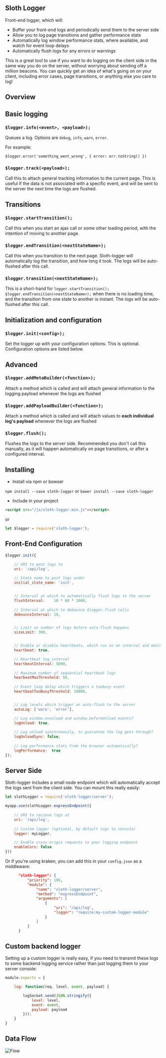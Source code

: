 Sloth Logger
------------

Front-end logger, which will:

- Buffer your front-end logs and periodically send them to the server side
- Allow you to log page transitions and gather performance stats
- Automatically log window performance stats, where available, and watch for event loop delays
- Automatically flush logs for any errors or warnings

This is a great tool to use if you want to do logging on the client side in the same way you do on the server, without worrying about sending off a million beacons. You can quickly get an idea of what's going on on your client, including error cases, page transitions, or anything else you care to log!

Overview
---------


## Basic logging

### `$logger.info(<event>, <payload>);`

Queues a log. Options are `debug`, `info`, `warn`, `error`.

For example:

`$logger.error('something_went_wrong', { error: err.toString() })`

### `$logger.track(<payload>);`

Call this to attach general tracking information to the current page. This is useful if the data is not associated with a specific event, and will be sent to the server the next time the logs are flushed.


## Transitions

### `$logger.startTransition();`

Call this when you start an ajax call or some other loading period, with the intention of moving to another page.

### `$logger.endTransition(<nextStateName>);`

Call this when you transition to the next page. Sloth-logger will automatically log the transition, and how long it took. The logs will be auto-flushed after this call.

### `$logger.transition(<nextStateName>);`

This is a short-hand for `logger.startTransition(); $logger.endTransition(<nextStateName>);` when there is no loading time, and the transition from one state to another is instant. The logs will be auto-flushed after this call.


## Initialization and configuration

### `$logger.init(<config>);`

Set the logger up with your configuration options. This is optional. Configuration options are listed below.


## Advanced

### `$logger.addMetaBuilder(<function>);`

Attach a method which is called and will attach general information to the logging payload whenever the logs are flushed

### `$logger.addPayloadBuilder(<function>);`

Attach a method which is called and will attach values to **each individual log's payload** whenever the logs are flushed

### `$logger.flush();`

Flushes the logs to the server side. Recommended you don't call this manually, as it will happen automatically on page transitions, or after a configured interval.


Installing
----------

- Install via npm or bowser

`npm install --save sloth-logger` or `bower install --save sloth-logger`

- Include in your project

```html
<script src="/js/sloth-logger.min.js"></script>
```

or

```javascript
let $logger = require('sloth-logger');
```


Front-End Configuration
-----------------------
    
```javascript
$logger.init({

    // URI to post logs to
    uri: '/api/log',
    
    // State name to post logs under
    initial_state_name: 'init',


    // Interval at which to automatically flush logs to the server 
    flushInterval:    10 * 60 * 1000,
    
    // Interval at which to debounce $logger.flush calls
    debounceInterval: 10,


    // Limit on number of logs before auto-flush happens
    sizeLimit: 300,


    // Enable or disable heartbeats, which run on an interval and monitor for event loop delays
    heartbeat: true,

    // Heartbeat log interval
    heartbeatInterval: 5000,
    
    // Maximum number of sequential heartbeat logs
    hearbeatMaxThreshold: 50,
    
    // Event loop delay which triggers a toobusy event
    heartbeatTooBusyThreshold: 10000,


    // Log levels which trigger an auto-flush to the server
    autoLog: ['warn', 'error'],

    // Log window.onunload and window.beforeUnload events?
    logUnload: true,
    
    // Log unload synchronously, to guarantee the log gets through?
    logUnloadSync: false,
    
    // Log performance stats from the browser automatically?
    logPerformance:  true
});
```

Server Side
-----------

Sloth-logger includes a small node endpoint which will automatically accept the logs sent from the client side. You can mount this really easily:

```javascript
let slothLogger = require('sloth-logger/server');

myapp.use(slothLogger.expressEndpoint({
    
    // URI to recieve logs at
    uri: '/api/log',
    
    // Custom logger (optional, by default logs to console)
    logger: myLogger,

    // Enable cross-origin requests to your logging endpoint
    enableCors: false
}))
```

Or if you're using kraken, you can add this in your `config.json` as a middleware:

```json
      "sloth-logger": {
          "priority": 106,
          "module": {
              "name": "sloth-logger/server",
              "method": "expressEndpoint",
              "arguments": [
                  {
                      "uri": "/api/log",
                      "logger": "require:my-custom-logger-module"
                  }
              ]
          }
      }
```

Custom backend logger
---------------------

Setting up a custom logger is really easy, if you need to transmit these logs to some backend logging service rather than just logging them to your server console:

```javascript
module.exports = {

    log: function(req, level, event, payload) {

        logSocket.send(JSON.stringify({
            level: level,
            event: event,
            payload: payload
        }));
    }
}
```


Data Flow
---------

![Flow](/flow.png?raw=true)
